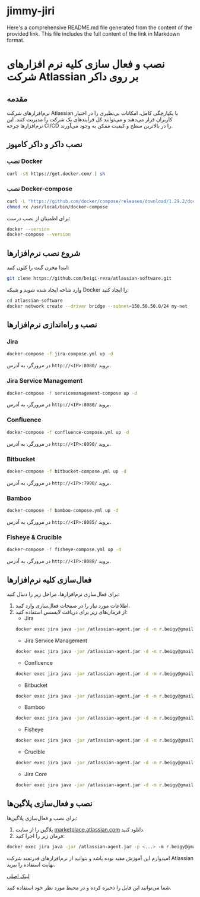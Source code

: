 # jimmy-jiri

Here's a comprehensive README.md file generated from the content of the provided link. This file includes the full content of the link in Markdown format.


# نصب و فعال سازی کلیه نرم افزارهای شرکت Atlassian بر روی داکر

## مقدمه

نرم‌افزارهای شرکت Atlassian با یکپارچگی کامل، امکانات بی‌نظیری را در اختیار کاربران قرار می‌دهند و می‌توانند کل فرایندهای یک شرکت را مدیریت کنند. این نرم‌افزارها چرخه CI/CD را در بالاترین سطح و کیفیت ممکن به وجود می‌آورند.

## نصب داکر و داکر کامپوز

### نصب Docker
```sh
curl -sS https://get.docker.com/ | sh
```

### نصب Docker-compose
```sh
curl -L "https://github.com/docker/compose/releases/download/1.29.2/docker-compose-$(uname -s)-$(uname -m)" -o /usr/local/bin/docker-compose
chmod +x /usr/local/bin/docker-compose
```

برای اطمینان از نصب درست:
```sh
docker --version
docker-compose --version
```

## شروع نصب نرم‌افزارها

ابتدا مخزن گیت را کلون کنید:
```sh
git clone https://github.com/beigi-reza/atlassian-software.git
```
وارد شاخه ایجاد شده شوید و شبکه Docker را ایجاد کنید:
```sh
cd atlassian-software
docker network create --driver bridge --subnet=150.50.50.0/24 my-net
```

## نصب و راه‌اندازی نرم‌افزارها

### Jira
```sh
docker-compose -f jira-compose.yml up -d
```
در مرورگر، به آدرس `http://<IP>:8080/` بروید.

### Jira Service Management
```sh
docker-compose -f servicemanagement-compose up -d
```
در مرورگر، به آدرس `http://<IP>:8080/` بروید.

### Confluence
```sh
docker-compose -f confluence-compose.yml up -d
```
در مرورگر، به آدرس `http://<IP>:8090/` بروید.

### Bitbucket
```sh
docker-compose -f bitbucket-compose.yml up -d
```
در مرورگر، به آدرس `http://<IP>:7990/` بروید.

### Bamboo
```sh
docker-compose -f bamboo-compose.yml up -d
```
در مرورگر، به آدرس `http://<IP>:8085/` بروید.

### Fisheye & Crucible
```sh
docker-compose -f fisheye-compose.yml up -d
```
در مرورگر، به آدرس `http://<IP>:8088/` بروید.

## فعال‌سازی کلیه نرم‌افزارها

برای فعال‌سازی نرم‌افزارها، مراحل زیر را دنبال کنید:
1. اطلاعات مورد نیاز را در صفحات فعال‌سازی وارد کنید.
2. از فرمان‌های زیر برای دریافت لایسنس استفاده کنید:
    - Jira
    ```sh
    docker exec jira java -jar /atlassian-agent.jar -d -m r.beigy@gmail.com -o reza-beigi -p jira -s <ServerID>
    ```
    - Jira Service Management
    ```sh
    docker exec jira java -jar /atlassian-agent.jar -d -m r.beigy@gmail.com -o reza-beigi -p jsm -s <ServerID>
    ```
    - Confluence
    ```sh
    docker exec jira java -jar /atlassian-agent.jar -d -m r.beigy@gmail.com -o reza-beigi -p conf -s <ServerID>
    ```
    - Bitbucket
    ```sh
    docker exec jira java -jar /atlassian-agent.jar -d -m r.beigy@gmail.com -o reza-beigi -p bitbucket -s <ServerID>
    ```
    - Bamboo
    ```sh
    docker exec jira java -jar /atlassian-agent.jar -d -m r.beigy@gmail.com -o reza-beigi -p bamboo -s <ServerID>
    ```
    - Fisheye
    ```sh
    docker exec jira java -jar /atlassian-agent.jar -d -m r.beigy@gmail.com -o reza-beigi -p fisheye -s <ServerID>
    ```
    - Crucible
    ```sh
    docker exec jira java -jar /atlassian-agent.jar -d -m r.beigy@gmail.com -o reza-beigi -p crucible -s <ServerID>
    ```
    - Jira Core
    ```sh
    docker exec jira java -jar /atlassian-agent.jar -d -m r.beigy@gmail.com -o reza-beigi -p js -s <ServerID>
    ```

## نصب و فعال‌سازی پلاگین‌ها

برای نصب و فعال‌سازی پلاگین‌ها:
1. پلاگین را از سایت [marketplace.atlassian.com](https://marketplace.atlassian.com) دانلود کنید.
2. فرمان زیر را اجرا کنید:
```sh
docker exec jira java -jar /atlassian-agent.jar -p <...> -m r.beigy@gmail.com -o reza-beigi -s <ServerID>
```

امیدوارم این آموزش مفید بوده باشد و بتوانید از نرم‌افزارهای قدرتمند شرکت Atlassian نهایت استفاده را ببرید.

[لینک اصلی](https://virgool.io/@r.beigy/نصب-و-فعال-سازی-کلیه-نرم-افزارهای-شرکت-atlassian-oclfipois9qk)


شما می‌توانید این فایل را ذخیره کرده و در محیط مورد نظر خود استفاده کنید.
